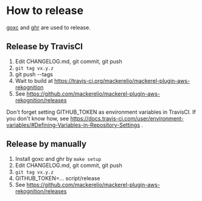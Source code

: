 # How to release

[goxc](https://github.com/laher/goxc) and [ghr](https://github.com/tcnksm/ghr) are used to release.

## Release by TravisCI

1. Edit CHANGELOG.md, git commit, git push
2. `git tag vx.y.z`
3. git push --tags
4. Wait to build at https://travis-ci.org/mackerelio/mackerel-plugin-aws-rekognition
5. See https://github.com/mackerelio/mackerel-plugin-aws-rekognition/releases

Don't forget setting GITHUB_TOKEN as environment variables in TravisCI.  If you don't know how, see https://docs.travis-ci.com/user/environment-variables/#Defining-Variables-in-Repository-Settings .

## Release by manually

1. Install goxc and ghr by `make setup`
2. Edit CHANGELOG.md, git commit, git push
3. `git tag vx.y.z`
4. GITHUB_TOKEN=... script/release
5. See https://github.com/mackerelio/mackerel-plugin-aws-rekognition/releases
